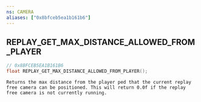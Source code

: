 ```yaml
---
ns: CAMERA
aliases: ["0x8bfceb5ea1b161b6"]
---
```

## REPLAY_GET_MAX_DISTANCE_ALLOWED_FROM_PLAYER

```c
// 0x8BFCEB5EA1B161B6
float REPLAY_GET_MAX_DISTANCE_ALLOWED_FROM_PLAYER();
```

```
Returns the max distance from the player ped that the current replay free camera can be positioned. This will return 0.0f if the replay free camera is not currently running.
```
